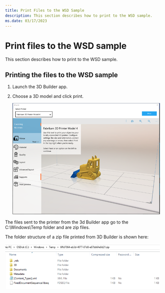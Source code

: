 ```yaml
---
title: Print Files to the WSD Sample
description: This section describes how to print to the WSD sample.
ms.date: 03/17/2023
---
```


# Print files to the WSD sample

This section describes how to print to the WSD sample.

## Printing the files to the WSD sample

1. Launch the 3D Builder app.

1. Choose a 3D model and click print.

    ![3d builder app.](images/wsd-app-16.png)

The files sent to the printer from the 3d Builder app go to the C:\\Windows\\Temp folder and are zip files.

The folder structure of a zip file printed from 3D Builder is shown here:

![3d builder zip file layout.](images/wsd-app-17.png)
